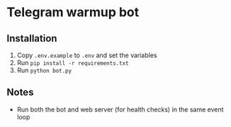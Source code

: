 # Telegram warmup bot

## Installation

1. Copy `.env.example` to `.env` and set the variables
2. Run `pip install -r requirements.txt`
3. Run `python bot.py`

## Notes

- Run both the bot and web server (for health checks) in the same event loop
